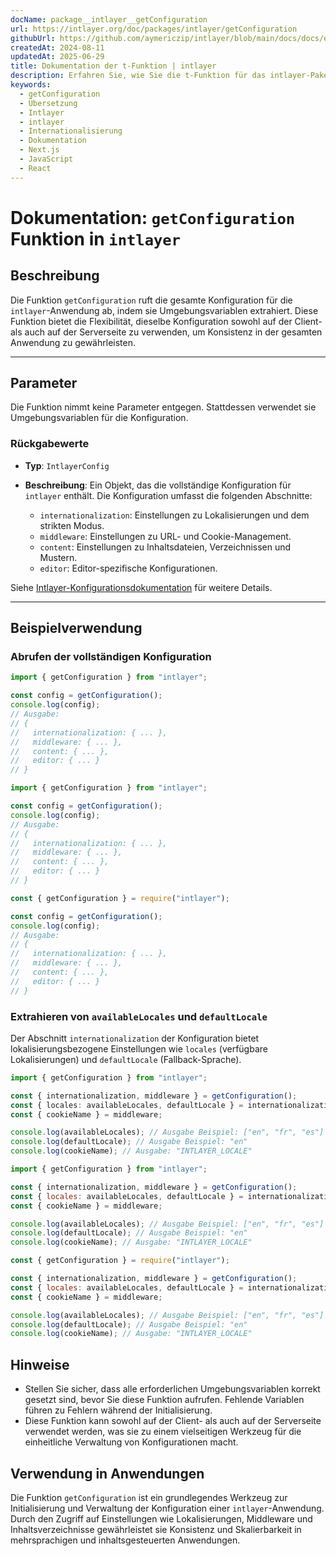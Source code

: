 ```yaml
---
docName: package__intlayer__getConfiguration
url: https://intlayer.org/doc/packages/intlayer/getConfiguration
githubUrl: https://github.com/aymericzip/intlayer/blob/main/docs/docs/en/packages/intlayer/getConfiguration.md
createdAt: 2024-08-11
updatedAt: 2025-06-29
title: Dokumentation der t-Funktion | intlayer
description: Erfahren Sie, wie Sie die t-Funktion für das intlayer-PakegetConfiguration verwenden
keywords:
  - getConfiguration
  - Übersetzung
  - Intlayer
  - intlayer
  - Internationalisierung
  - Dokumentation
  - Next.js
  - JavaScript
  - React
---
```


# Dokumentation: `getConfiguration` Funktion in `intlayer`

## Beschreibung

Die Funktion `getConfiguration` ruft die gesamte Konfiguration für die `intlayer`-Anwendung ab, indem sie Umgebungsvariablen extrahiert. Diese Funktion bietet die Flexibilität, dieselbe Konfiguration sowohl auf der Client- als auch auf der Serverseite zu verwenden, um Konsistenz in der gesamten Anwendung zu gewährleisten.

---

## Parameter

Die Funktion nimmt keine Parameter entgegen. Stattdessen verwendet sie Umgebungsvariablen für die Konfiguration.

### Rückgabewerte

- **Typ**: `IntlayerConfig`
- **Beschreibung**: Ein Objekt, das die vollständige Konfiguration für `intlayer` enthält. Die Konfiguration umfasst die folgenden Abschnitte:

  - `internationalization`: Einstellungen zu Lokalisierungen und dem strikten Modus.
  - `middleware`: Einstellungen zu URL- und Cookie-Management.
  - `content`: Einstellungen zu Inhaltsdateien, Verzeichnissen und Mustern.
  - `editor`: Editor-spezifische Konfigurationen.

Siehe [Intlayer-Konfigurationsdokumentation](https://github.com/aymericzip/intlayer/blob/main/docs/docs/de/configuration.md) für weitere Details.

---

## Beispielverwendung

### Abrufen der vollständigen Konfiguration

```typescript codeFormat="typescript"
import { getConfiguration } from "intlayer";

const config = getConfiguration();
console.log(config);
// Ausgabe:
// {
//   internationalization: { ... },
//   middleware: { ... },
//   content: { ... },
//   editor: { ... }
// }
```

```javascript codeFormat="esm"
import { getConfiguration } from "intlayer";

const config = getConfiguration();
console.log(config);
// Ausgabe:
// {
//   internationalization: { ... },
//   middleware: { ... },
//   content: { ... },
//   editor: { ... }
// }
```

```javascript codeFormat="commonjs"
const { getConfiguration } = require("intlayer");

const config = getConfiguration();
console.log(config);
// Ausgabe:
// {
//   internationalization: { ... },
//   middleware: { ... },
//   content: { ... },
//   editor: { ... }
// }
```

### Extrahieren von `availableLocales` und `defaultLocale`

Der Abschnitt `internationalization` der Konfiguration bietet lokalisierungsbezogene Einstellungen wie `locales` (verfügbare Lokalisierungen) und `defaultLocale` (Fallback-Sprache).

```typescript codeFormat="typescript"
import { getConfiguration } from "intlayer";

const { internationalization, middleware } = getConfiguration();
const { locales: availableLocales, defaultLocale } = internationalization;
const { cookieName } = middleware;

console.log(availableLocales); // Ausgabe Beispiel: ["en", "fr", "es"]
console.log(defaultLocale); // Ausgabe Beispiel: "en"
console.log(cookieName); // Ausgabe: "INTLAYER_LOCALE"
```

```javascript codeFormat="esm"
import { getConfiguration } from "intlayer";

const { internationalization, middleware } = getConfiguration();
const { locales: availableLocales, defaultLocale } = internationalization;
const { cookieName } = middleware;

console.log(availableLocales); // Ausgabe Beispiel: ["en", "fr", "es"]
console.log(defaultLocale); // Ausgabe Beispiel: "en"
console.log(cookieName); // Ausgabe: "INTLAYER_LOCALE"
```

```javascript codeFormat="commonjs"
const { getConfiguration } = require("intlayer");

const { internationalization, middleware } = getConfiguration();
const { locales: availableLocales, defaultLocale } = internationalization;
const { cookieName } = middleware;

console.log(availableLocales); // Ausgabe Beispiel: ["en", "fr", "es"]
console.log(defaultLocale); // Ausgabe Beispiel: "en"
console.log(cookieName); // Ausgabe: "INTLAYER_LOCALE"
```

## Hinweise

- Stellen Sie sicher, dass alle erforderlichen Umgebungsvariablen korrekt gesetzt sind, bevor Sie diese Funktion aufrufen. Fehlende Variablen führen zu Fehlern während der Initialisierung.
- Diese Funktion kann sowohl auf der Client- als auch auf der Serverseite verwendet werden, was sie zu einem vielseitigen Werkzeug für die einheitliche Verwaltung von Konfigurationen macht.

## Verwendung in Anwendungen

Die Funktion `getConfiguration` ist ein grundlegendes Werkzeug zur Initialisierung und Verwaltung der Konfiguration einer `intlayer`-Anwendung. Durch den Zugriff auf Einstellungen wie Lokalisierungen, Middleware und Inhaltsverzeichnisse gewährleistet sie Konsistenz und Skalierbarkeit in mehrsprachigen und inhaltsgesteuerten Anwendungen.
